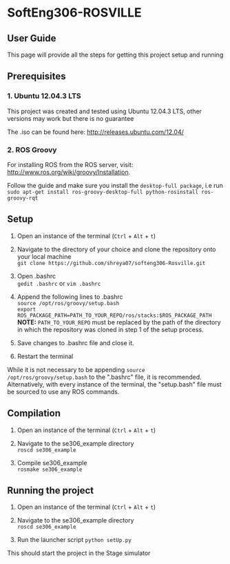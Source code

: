 SoftEng306-ROSVILLE
=================
## User Guide

This page will provide all the steps for getting this project setup and running

## Prerequisites

### 1. Ubuntu 12.04.3 LTS

This project was created and tested using Ubuntu 12.04.3 LTS, other versions may work but there is no guarantee

The .iso can be found here: http://releases.ubuntu.com/12.04/

### 2. ROS Groovy

For installing ROS from the ROS server, visit: http://www.ros.org/wiki/groovy/Installation.

Follow the guide and make sure you install the `desktop-full package`, i.e run   
`sudo apt-get install ros-groovy-desktop-full python-rosinstall ros-groovy-rqt`

## Setup

1. Open an instance of the terminal (`Ctrl` + `Alt` + `t`)

1. Navigate to the directory of your choice and clone the repository onto your local machine    
`git clone https://github.com/shreya07/softeng306-Rosville.git`   

1. Open .bashrc    
`gedit .bashrc`
or
`vim .bashrc`    
1. Append the following lines to .bashrc    
`source /opt/ros/groovy/setup.bash`    
`export ROS_PACKAGE_PATH=PATH_TO_YOUR_REPO/ros/stacks:$ROS_PACKAGE_PATH`    
**NOTE:** `PATH_TO_YOUR_REPO` must be replaced by the path of the directory in which the repository was cloned in step 1 of the setup process.    
1. Save changes to .bashrc file and close it.   
1. Restart the terminal

While it is not necessary to be appending `source /opt/ros/groovy/setup.bash` to the ".bashrc" file, it is recommended. Alternatively, with every instance of the terminal, the "setup.bash" file must be sourced to use any ROS commands.

## Compilation

1. Open an instance of the terminal (`Ctrl` + `Alt` + `t`)

1. Navigate to the se306_example directory   
`roscd se306_example`

1. Compile se306_example    
`rosmake se306_example`

## Running the project

1. Open an instance of the terminal (`Ctrl` + `Alt` + `t`)

1. Navigate to the se306_example directory   
`roscd se306_example`

1. Run the launcher script
`python setUp.py`

This should start the project in the Stage simulator
